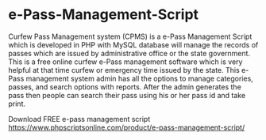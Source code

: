 # e-Pass-Management-Script
Curfew Pass Management system (CPMS) is a e-Pass Management Script which is developed in PHP with MySQL database will manage the records of passes which are issued by administrative office or the state government. This is a free online curfew e-Pass management software which is very helpful at that time curfew or emergency time issued by the state. This e-Pass management system admin has all the options to manage categories, passes, and search options with reports. After the admin generates the pass then people can search their pass using his or her pass id and take print.

Download FREE e-pass management script
https://www.phpscriptsonline.com/product/e-pass-management-script/

